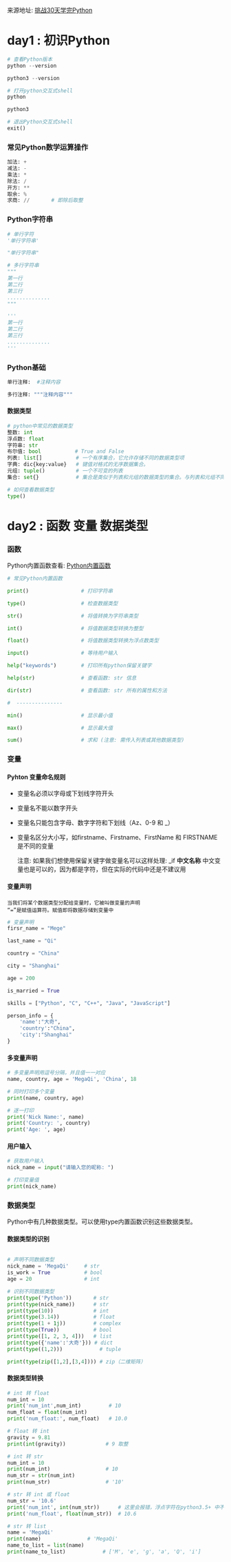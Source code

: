 来源地址: [挑战30天学完Python](https://github.com/Mr-TChao/30-Days-Of-Python-zh_CN)

# day1 : 初识Python
```python
# 查看Python版本
python --version

python3 --version

# 打开python交互式shell
python

python3

# 退出Python交互式shell
exit()
```

### 常见Python数学运算操作
```python
加法: +
减法: -
乘法: *
除法: /
开方: **
取余: %
求商: //       # 即除后取整
```

### Python字符串
```python
# 单行字符
'单行字符串'

"单行字符串"

# 多行字符串
"""
第一行
第二行
第三行
..............
"""

'''
第一行
第二行
第三行
..............
'''
```

### Python基础
```python
单行注释:  #注释内容 

多行注释: """注释内容"""
```

#### 数据类型
```python
# python中常见的数据类型
整数: int
浮点数: float
字符串: str
布尔值: bool           # True and False
列表: list[]           # 一个有序集合，它允许存储不同的数据类型项
字典: dic{key:value}   # 键值对格式的无序数据集合。
元组: tuple()          # 一个不可变的列表
集合: set{}            # 集合是类似于列表和元组的数据类型的集合。与列表和元组不同，集合项不是有序的。与数学一样，`set`在python 仅保存不重复的值。

# 如何查看数据类型
type()
```

# day2 : 函数 变量 数据类型

### 函数
Python内置函数查看: [Python内置函数]([https://docs.python.org/3.9/library/functions.html](https://docs.python.org/3.9/library/functions.html))
```python
# 常见Python内置函数

print()                 # 打印字符串

type()                  # 检查数据类型

str()                   # 将值转换为字符串类型

int()                   # 将值数据类型转换为整型

float()                 # 将值数据类型转换为浮点数类型

input()                 # 等待用户输入

help("keywords")        # 打印所有python保留关键字

help(str)               # 查看函数: str 信息

dir(str)                # 查看函数: str 所有的属性和方法

#  ---------------

min()                   # 显示最小值

max()                   # 显示最大值

sum()                   # 求和 (注意: 需传入列表或其他数据类型)
```
### 变量

#### Pyhton 变量命名规则
- 变量名必须以字母或下划线字符开头
- 变量名不能以数字开头
- 变量名只能包含字母、数字字符和下划线（Az、0-9 和 _）
- 变量名区分大小写，如firstname、Firstname、FirstName 和 FIRSTNAME 是不同的变量

	注意: 
		如果我们想使用保留关键字做变量名可以这样处理: \_if
		**中文名称** 中文变量也是可以的，因为都是字符，但在实际的代码中还是不建议用

#### 变量声明
	当我们将某个数据类型分配给变量时，它被叫做变量的声明
	“=”是赋值运算符。赋值即将数据存储到变量中
```python
# 变量声明
firsr_name = "Mege"

last_name = "Qi"

country = "China"

city = "Shanghai"

age = 200

is_married = True

skills = ["Python", "C", "C++", "Java", "JavaScript"]

person_info = {
    'name':"大奇",
    'country':"China",
    'city':"Shanghai"
}
```

#### 多变量声明
```python
# 多变量声明用逗号分隔，并且值一一对应
name, country, age = 'MegaQi', 'China', 18

# 同时打印多个变量
print(name, country, age)

# 逐一打印
print('Nick Name:', name)
print('Country: ', country)
print('Age: ', age)
```

#### 用户输入 
```python
# 获取用户输入
nick_name = input("请输入您的昵称: ")

# 打印变量值
print(nick_name)
```
### 数据类型
Python中有几种数据类型。可以使用type内置函数识别这些数据类型。

#### 数据类型的识别 
```python

# 声明不同数据类型
nick_name = 'MegaQi'     # str
is_work = True           # bool
age = 20                 # int

# 识别不同数据类型
print(type('Python'))       # str
print(type(nick_name))      # str
print(type(10))             # int
print(type(3.14))           # float
print(type(1 + 1j))         # complex
print(type(True))           # bool
print(type([1, 2, 3, 4]))   # list
print(type({'name':'大奇'})) # dict
print(type((1,2)))            # tuple

print(type(zip([1,2],[3,4]))) # zip（二维矩阵）
```

#### 数据类型转换
```python
# int 转 float
num_int = 10
print('num_int',num_int)         # 10
num_float = float(num_int)
print('num_float:', num_float)   # 10.0

# float 转 int
gravity = 9.81
print(int(gravity))             # 9 取整

# int 转 str
num_int = 10
print(num_int)                  # 10
num_str = str(num_int)
print(num_str)                  # '10'

# str 转 int 或 float
num_str = '10.6'
print('num_int', int(num_str))      # 这里会报错，浮点字符在python3.5+ 中不能直接用int转
print('num_float', float(num_str))  # 10.6

# str 转 list
name = 'MegaQi'
print(name)               # 'MegaQi'
name_to_list = list(name)
print(name_to_list)            # ['M', 'e', 'g', 'a', 'Q', 'i']
```